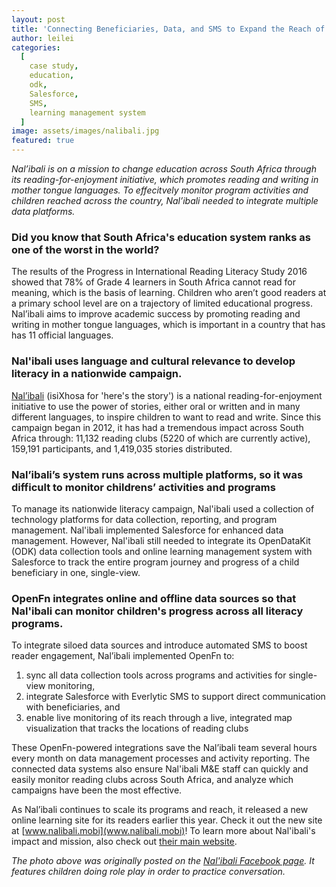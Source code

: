 ```yaml
---
layout: post
title: 'Connecting Beneficiaries, Data, and SMS to Expand the Reach of Literacy Groups Across South Africa'
author: leilei
categories:
  [
    case study,
    education,
    odk,
    Salesforce,
    SMS,
    learning management system
  ]
image: assets/images/nalibali.jpg
featured: true
---
```


_Nal’ibali is on a mission to change education across South Africa through its reading-for-enjoyment initiative, which promotes reading and writing in mother tongue languages. To effecitvely monitor program activities and children reached across the country, Nal’ibali needed to integrate multiple data platforms._

### Did you know that South Africa's education system ranks as one of the worst in the world?

The  results of the Progress in International Reading Literacy Study 2016 showed that 78% of Grade 4 learners in South Africa cannot read for meaning, which is the basis of learning. Children who aren’t good readers at a primary school level are on a trajectory of limited educational progress. Nal’ibali aims to improve academic success by promoting reading and writing in mother tongue languages, which is important in a country that has has 11 official languages.  

### Nal'ibali uses language and cultural relevance to develop literacy in a nationwide campaign. 

[Nal’ibali](https://www.nalibali.org/) (isiXhosa for 'here's the story') is a national reading-for-enjoyment initiative to use the power of stories, either oral or written and in many different languages, to inspire children to want to read and write. Since this campaign began in 2012, it has had a tremendous impact across South Africa through: 11,132 reading clubs (5220 of which are currently active), 159,191 participants, and 1,419,035 stories distributed. 

###  Nal’ibali’s system runs across multiple platforms, so it was difficult to monitor childrens’ activities and programs
To manage its nationwide literacy campaign, Nal'ibali used a collection of technology platforms for data collection, reporting, and program management. Nal'ibali implemented Salesforce for enhanced data management. However, Nal'ibali still needed to integrate its OpenDataKit (ODK) data collection tools and online learning management system with Salesforce to track the entire program journey and progress of a child beneficiary in one, single-view.

### OpenFn integrates online and offline data sources so that Nal'ibali can monitor children's progress across all literacy programs. 

To integrate siloed data sources and introduce automated SMS to boost reader engagement, Nal’ibali implemented OpenFn to: 

1. sync all data collection tools across programs and activities for single-view monitoring, 
2. integrate Salesforce with Everlytic SMS to support direct communication with beneficiaries, and
3. enable live monitoring of its reach through a live, integrated map visualization that tracks the locations of reading clubs 

These OpenFn-powered integrations save the Nal’ibali team several hours every month on data management processes and activity reporting. The connected data systems also ensure Nal'ibali M&E staff can quickly and easily monitor reading clubs across South Africa, and analyze which campaigns have been the most effective. 

As Nal’ibali continues to scale its programs and reach, it released a new online learning site for its readers earlier this year. Check it out the new site at [www.nalibali.mobi](www.nalibali.mobi)! To learn more about Nal'ibali's impact and mission, also check out [their main website](https://www.nalibali.org/impact-reach). 


_The photo above was originally posted on the [Nal'ibali Facebook page](https://www.facebook.com/nalibaliSA/photos/a.327956507281170/3081938088549651). It features children doing role play in order to practice conversation._
